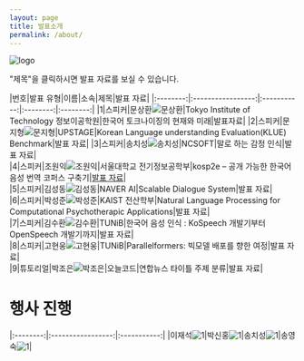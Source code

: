 ```yaml
---
layout: page
title: 발표소개
permalink: /about/
---
```




![logo](./pic/cute.png)

"제목"을 클릭하시면 발표 자료를 보실 수 있습니다.
       

|번호|발표 유형|이름|소속|제목|발표 자료|
|:--------:|:-----------------:|:-----------:|:--------:|:--------:|
|1|스피커|문상환![문상환](./pic/mun.png)|Tokyo Institute of Technology 정보이공학원|한국어 토크나이징의 현재와 미래|발표자료|
|2|스피커|문지형![문지형](./pic/jh.jpg)|UPSTAGE|Korean Language understanding Evaluation(KLUE) Benchmark|발표 자료|
|3|스피커|송치성![송치성](./pic/chisong.jpg)|NCSOFT|말로 하는 감정 인식|발표 자료|          
|4|스피커|조원익![조원익](./pic/WarnikChow.jpg)|서울대학교 전기정보공학부|kosp2e – 공개 가능한 한국어 음성 번역 코퍼스 구축기|[발표 자료](./data/kosp2e.pdf)|          
|5|스피커|김성동![김성동](./pic/sdong.jpg)|NAVER AI|Scalable Dialogue System|발표 자료|            
|6|스피커|박성준![박성준](./pic/sjun.png)|KAIST 전산학부|Natural Language Processing for Computational Psychotherapic Applications|발표 자료|        
|7|스피커|김수환![김수환](./pic/suh.png)|TUNiB|한국어 음성 인식 : KoSpeech 개발기부터 OpenSpeech 개발기까지|발표 자료|            
|8|스피커|고현웅![고현웅](./pic/go.png)|TUNiB|Parallelformers: 빅모델 배포를 향한 여정|발표 자료|         
|9|튜토리얼|박조은![박조은](./pic/joeun.jpg)|오늘코드|연합뉴스 타이틀 주제 분류|발표 자료|          
       





# 행사 진행



|:--------:|:-----------------:|:-----------:|
|이재석![1](./pic/jesouk.jpg)|박신홍![1](./pic/sinhongpark.jpg)|송치성![1](./pic/chisong.jpg)|송영숙![1](./pic/song.jpg)|







